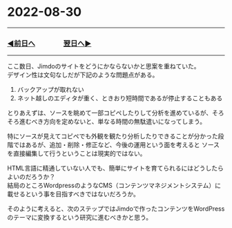 # 2022-08-30
  
---
### [◀️前日へ](https://github.com/yuasys/chatty-journal/blob/main/2022/08/2022-08-29.md)&emsp;&emsp;&emsp;&emsp;[翌日へ▶️](https://github.com/yuasys/chatty-journal/blob/main/2022/08/2022-08-31.md)
---

ここ数日、Jimdoのサイトをどうにかならないかと思案を重ねていた。  
デザイン性は文句なしだが下記のような問題点がある。
<ol>
  <li>バックアップが取れない</li>
  <li>ネット越しのエディタが重く、ときおり短時間であるが停止することもある</li>
</ol>

とりあえずは、ソースを眺めて一部コピペしたりして分析を進めているが、そろそろ進むべき方向を定めないと、単なる時間の無駄遣いになってしまう。　　

特にソースが見えてコピペでも外観を観たり分析したりできることが分かった段階ではあるが、追加・削除・修正など、今後の運用という面を考えると
ソースを直接編集して行うということは現実的ではない。

HTML言語に精通していない人でも、簡単にサイトを育てられるにはどうしたらよいのだろうか？  
結局のところWordpressのようなCMS（コンテンツマネジメントシステム）に載せるという事を目指すべきではないだろうか。

そのように考えると、次のステップではJimdoで作ったコンテンツをWordPressのテーマに変換するという研究に進むべきかと思う。

 
<!--

<img src="../../images/space.png" width="100%" height="150px"/>

<details>
<summary><h2 style="display:inline">テンプレ</h2></summary>
 <h3>タイトル</h3>
 <ol>
  <li>番号付きリスト</li>
  <li></li>
 </ol>
 <ul>
  <li>記号付きリスト</li>
  <li></li>
 </ul>
</details>

-->

